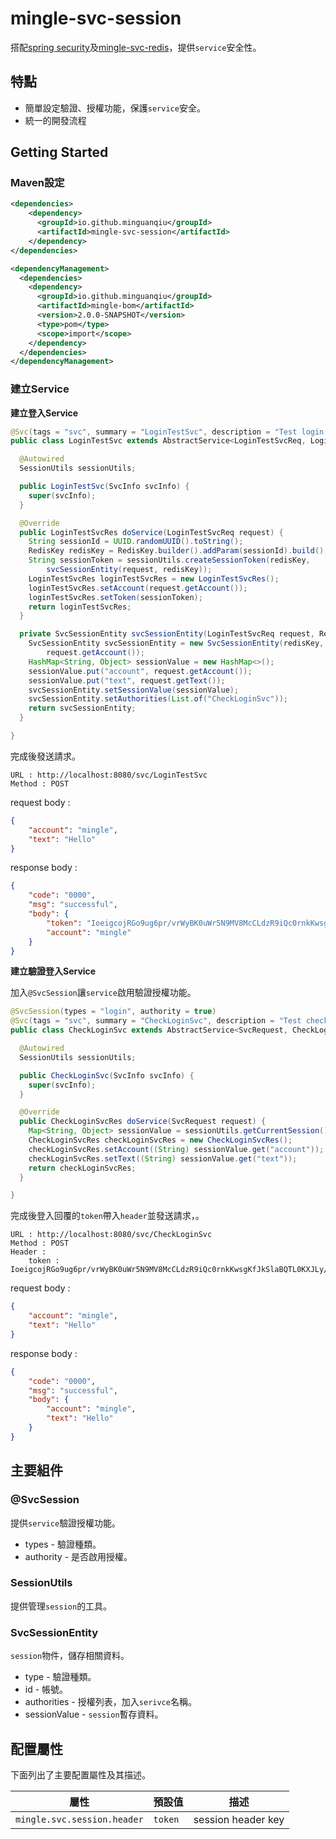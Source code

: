 # mingle-svc-session
搭配[spring security](https://spring.io/projects/spring-security)及[mingle-svc-redis](../mingle-svc-redis/README.md)，提供`service`安全性。

## 特點
- 簡單設定驗證、授權功能，保護`service`安全。
- 統一的開發流程

## Getting Started

### Maven設定

```xml
<dependencies>
    <dependency>
      <groupId>io.github.minguanqiu</groupId>
      <artifactId>mingle-svc-session</artifactId>
    </dependency>
</dependencies>

<dependencyManagement>
  <dependencies>
    <dependency>
      <groupId>io.github.minguanqiu</groupId>
      <artifactId>mingle-bom</artifactId>
      <version>2.0.0-SNAPSHOT</version>
      <type>pom</type>
      <scope>import</scope>
    </dependency>
  </dependencies>
</dependencyManagement>
```

### 建立Service

**建立登入Service**

```java
@Svc(tags = "svc", summary = "LoginTestSvc", description = "Test login service")
public class LoginTestSvc extends AbstractService<LoginTestSvcReq, LoginTestSvcRes> {

  @Autowired
  SessionUtils sessionUtils;

  public LoginTestSvc(SvcInfo svcInfo) {
    super(svcInfo);
  }

  @Override
  public LoginTestSvcRes doService(LoginTestSvcReq request) {
    String sessionId = UUID.randomUUID().toString();
    RedisKey redisKey = RedisKey.builder().addParam(sessionId).build();
    String sessionToken = sessionUtils.createSessionToken(redisKey,
        svcSessionEntity(request, redisKey));
    LoginTestSvcRes loginTestSvcRes = new LoginTestSvcRes();
    loginTestSvcRes.setAccount(request.getAccount());
    loginTestSvcRes.setToken(sessionToken);
    return loginTestSvcRes;
  }

  private SvcSessionEntity svcSessionEntity(LoginTestSvcReq request, RedisKey redisKey) {
    SvcSessionEntity svcSessionEntity = new SvcSessionEntity(redisKey, 600, "login",
        request.getAccount());
    HashMap<String, Object> sessionValue = new HashMap<>();
    sessionValue.put("account", request.getAccount());
    sessionValue.put("text", request.getText());
    svcSessionEntity.setSessionValue(sessionValue);
    svcSessionEntity.setAuthorities(List.of("CheckLoginSvc"));
    return svcSessionEntity;
  }

}
```

完成後發送請求。

```text
URL : http://localhost:8080/svc/LoginTestSvc
Method : POST
```
request body :

```json
{
    "account": "mingle",
    "text": "Hello"
}
```

response body :

```json
{
    "code": "0000",
    "msg": "successful",
    "body": {
        "token": "IoeigcojRGo9ug6pr/vrWyBK0uWr5N9MV8McCLdzR9iQc0rnkKwsgKfJkSlaBQTL0KXJLy/xfFtCLPWd49XMhGckKZs3jdSp+iKrpztm7Qu7SKcM31KhxOhcaJCfwkHMVtw=",
        "account": "mingle"
    }
}
```

**建立驗證登入Service**

加入`@SvcSession`讓`service`啟用驗證授權功能。

```java
@SvcSession(types = "login", authority = true)
@Svc(tags = "svc", summary = "CheckLoginSvc", description = "Test check login service")
public class CheckLoginSvc extends AbstractService<SvcRequest, CheckLoginSvcRes> {

  @Autowired
  SessionUtils sessionUtils;

  public CheckLoginSvc(SvcInfo svcInfo) {
    super(svcInfo);
  }

  @Override
  public CheckLoginSvcRes doService(SvcRequest request) {
    Map<String, Object> sessionValue = sessionUtils.getCurrentSession().getSessionValue();
    CheckLoginSvcRes checkLoginSvcRes = new CheckLoginSvcRes();
    checkLoginSvcRes.setAccount((String) sessionValue.get("account"));
    checkLoginSvcRes.setText((String) sessionValue.get("text"));
    return checkLoginSvcRes;
  }

}
```

完成後登入回覆的`token`帶入`header`並發送請求，。

```text
URL : http://localhost:8080/svc/CheckLoginSvc
Method : POST
Header :
    token : IoeigcojRGo9ug6pr/vrWyBK0uWr5N9MV8McCLdzR9iQc0rnkKwsgKfJkSlaBQTL0KXJLy/xfFtCLPWd49XMhGckKZs3jdSp+iKrpztm7Qu7SKcM31KhxOhcaJCfwkHMVtw=
```
request body :

```json
{
    "account": "mingle",
    "text": "Hello"
}
```

response body :

```json
{
    "code": "0000",
    "msg": "successful",
    "body": {
        "account": "mingle",
        "text": "Hello"
    }
}
```

## 主要組件

### @SvcSession
提供`service`驗證授權功能。
- types - 驗證種類。
- authority - 是否啟用授權。

### SessionUtils
提供管理`session`的工具。

### SvcSessionEntity
`session`物件，儲存相關資料。
- type - 驗證種類。
- id - 帳號。
- authorities - 授權列表，加入`serivce`名稱。
- sessionValue - `session`暫存資料。

## 配置屬性

下面列出了主要配置屬性及其描述。

| 屬性                                | 預設值         | 描述                                    |
|-------------------------------------|----------------|-----------------------------------------|
| `mingle.svc.session.header`          | `token`         |  session header key                  |


